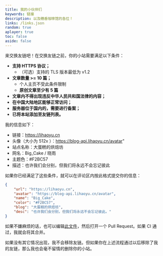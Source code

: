 ```yaml
---
title: 我的小伙伴们
keywords: 链接
description: 以及穗香咖啡馆的各位！
links: /links.json
random: true
aplayer: true
toc: false
aside: false
---
```


<meting-js
 id="2005302493"
 server="netease"
 type="song"
 theme="#F2BC57">
</meting-js>

<YunLinks :links="frontmatter.links" :random="frontmatter.random" />

来交换友链吧！在交换友链之前，你的小站需要满足以下条件：

- **支持 HTTPS 协议；**
  - （可选）支持的 TLS 版本最低为 v1.2
- **文章数量 >= 10 篇；**
  - 个人主页不受此条件限制
  - **原创文章至少有 5 篇**
- **文章内不得出现违反中华人民共和国法律的内容；**
- **在中国大陆地区能够正常访问；**
- **服务器位于国内的，需要进行备案；**
- **已将本站添加至友链列表。**

我的信息如下：

- 链接：https://lihaoyu.cn
- 头像（大小为 512x ）：https://blog-api.lihaoyu.cn/avatar"
- 站点名称：大蛋糕的烘焙坊
- 网名：Big_Cake / 晓雨
- 主题色：#F2BC57
- 描述：也许我们会分别，但我们将永远不会忘记彼此

如果你已经满足了这些条件，就可以在评论区内按此格式提交你的信息：
```json
{
    "url": "https://lihaoyu.cn",
    "avatar": "https://blog-api.lihaoyu.cn/avatar",
    "name": "Big_Cake",
    "color": "#F2BC57",
    "blog": "大蛋糕的烘焙坊",
    "desc": "也许我们会分别，但我们将永远不会忘记彼此。"
}
```
如果不嫌麻烦的话，也可以编辑[此文件](https://github.com/Big-Cake-jpg/big-cake-jpg.github.io/blob/source/public/links.json)，然后打开一个 Pull Request。如果 CI 通过，我就会将其合并。

如果没有其它情况出现，我不会移除友链。但如果你在上述流程通过以后移除了我的友链，那么我也会毫不留情的删除你的小站。
